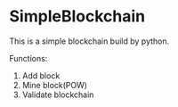 # SimpleBlockchain

This is a simple blockchain build by python.

Functions:
1. Add block
2. Mine block(POW)
3. Validate blockchain


